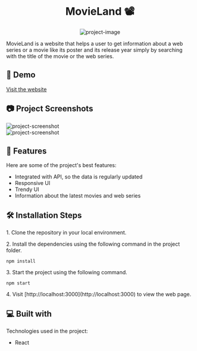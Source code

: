 <h1 align="center" id="title">MovieLand 📽️</h1>

<p align="center"><img src="https://socialify.git.ci/niharika1102/movie-app/image?description=1&descriptionEditable=A%20website%20to%20get%20information%20about%20a%20movie%20or%20web%20series%20simply%20by%20searching%20its%20name.&font=Raleway&forks=1&language=1&logo=https%3A%2F%2Fi.imgur.com%2FkOn7BJJ.png&name=1&owner=1&pattern=Circuit%20Board&pulls=1&stargazers=1&theme=Light" alt="project-image"></p>

<p id="description">MovieLand is a website that helps a user to get information about a web series or a movie like its poster and its release year simply by searching with the title of the movie or the web series.</p>

<h2>🚀 Demo</h2>

[Visit the website](https://main--golden-salmiakki-131c76.netlify.app/)

<h2>📷 Project Screenshots</h2>

<img src="https://i.imgur.com/ARzVBoc.png" alt="project-screenshot">
<br>
<img src="https://i.imgur.com/YjXnxHQ.png" alt="project-screenshot">

<h2>🧐 Features</h2>

Here are some of the project's best features:

*   Integrated with API, so the data is regularly updated
*   Responsive UI
*   Trendy UI
*   Information about the latest movies and web series

<h2>🛠️ Installation Steps</h2>

<p>1. Clone the repository in your local environment.</p>

<p>2. Install the dependencies using the following command in the project folder.</p>

```
npm install
```

<p>3. Start the project using the following command.</p>

```
npm start
```

<p>4. Visit [http://localhost:3000](http://localhost:3000) to view the web page.</p>

  
  
<h2>💻 Built with</h2>

Technologies used in the project:

*   React
